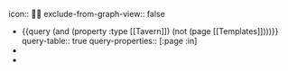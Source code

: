 icon:: 🛌🏼
exclude-from-graph-view:: false

- {{query (and (property :type [[Tavern]]) (not (page [[Templates]])))}}
  query-table:: true
  query-properties:: [:page :in]
-
-